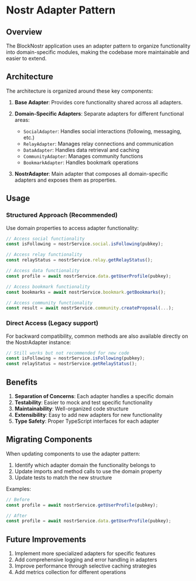 
# Nostr Adapter Pattern

## Overview

The BlockNostr application uses an adapter pattern to organize functionality into domain-specific modules, making the codebase more maintainable and easier to extend.

## Architecture

The architecture is organized around these key components:

1. **Base Adapter**: Provides core functionality shared across all adapters.
2. **Domain-Specific Adapters**: Separate adapters for different functional areas:
   - `SocialAdapter`: Handles social interactions (following, messaging, etc.)
   - `RelayAdapter`: Manages relay connections and communication
   - `DataAdapter`: Handles data retrieval and caching
   - `CommunityAdapter`: Manages community functions
   - `BookmarkAdapter`: Handles bookmark operations
   
3. **NostrAdapter**: Main adapter that composes all domain-specific adapters and exposes them as properties.

## Usage

### Structured Approach (Recommended)

Use domain properties to access adapter functionality:

```typescript
// Access social functionality
const isFollowing = nostrService.social.isFollowing(pubkey);

// Access relay functionality
const relayStatus = nostrService.relay.getRelayStatus();

// Access data functionality
const profile = await nostrService.data.getUserProfile(pubkey);

// Access bookmark functionality
const bookmarks = await nostrService.bookmark.getBookmarks();

// Access community functionality
const result = await nostrService.community.createProposal(...);
```

### Direct Access (Legacy support)

For backward compatibility, common methods are also available directly on the NostrAdapter instance:

```typescript
// Still works but not recommended for new code
const isFollowing = nostrService.isFollowing(pubkey);
const relayStatus = nostrService.getRelayStatus();
```

## Benefits

1. **Separation of Concerns**: Each adapter handles a specific domain
2. **Testability**: Easier to mock and test specific functionality
3. **Maintainability**: Well-organized code structure
4. **Extensibility**: Easy to add new adapters for new functionality
5. **Type Safety**: Proper TypeScript interfaces for each adapter

## Migrating Components

When updating components to use the adapter pattern:

1. Identify which adapter domain the functionality belongs to
2. Update imports and method calls to use the domain property
3. Update tests to match the new structure

Examples:

```typescript
// Before
const profile = await nostrService.getUserProfile(pubkey);

// After
const profile = await nostrService.data.getUserProfile(pubkey);
```

## Future Improvements

1. Implement more specialized adapters for specific features
2. Add comprehensive logging and error handling in adapters
3. Improve performance through selective caching strategies
4. Add metrics collection for different operations
